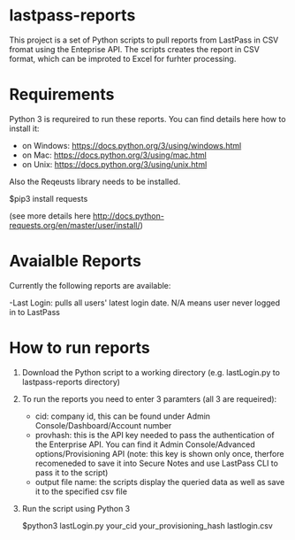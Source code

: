 # lastpass-reports

This project is a set of Python scripts to pull reports from LastPass in CSV fromat using the Enteprise API. The scripts creates the report in CSV format, which can be improted to Excel for furhter processing.

# Requirements

Python 3 is requreired to run these reports. You can find details here how to install it:
- on Windows: https://docs.python.org/3/using/windows.html
- on Mac: https://docs.python.org/3/using/mac.html
- on Unix: https://docs.python.org/3/using/unix.html

Also the Reqeusts library needs to be installed. 

  $pip3 install requests

(see more details here http://docs.python-requests.org/en/master/user/install/)

# Avaialble Reports

Currently the following reports are available:

  -Last Login: pulls all users' latest login date. N/A means user never logged in to LastPass

# How to run reports

1) Download the Python script to a working directory (e.g. lastLogin.py to lastpass-reports directory)
2) To run the reports you need to enter 3 paramters (all 3 are requeired):
    - cid: company id, this can be found under Admin Console/Dashboard/Account number 
    - provhash: this is the API key needed to pass the authentication of the Enterprise API. You can find it Admin                   Console/Advanced options/Provisioning API (note: this key is shown only once, therfore recomeneded to save it into             Secure Notes and use LastPass CLI to pass it to the script)
    - output file name: the scripts display the queried data as well as save it to the specified csv file
3) Run the script using Python 3
   
   $python3 lastLogin.py your_cid your_provisioning_hash lastlogin.csv
   
   
